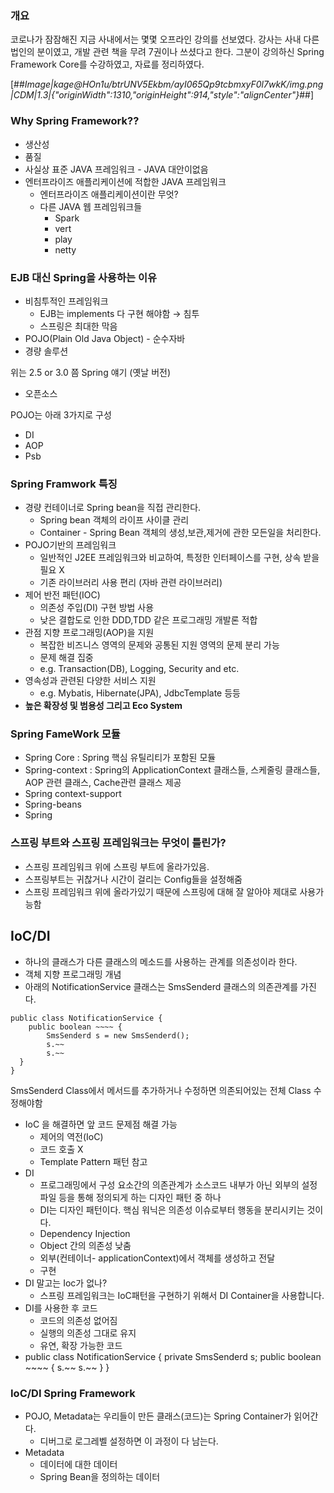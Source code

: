 ### 개요

코로나가 잠잠해진 지금 사내에서는 몇몇 오프라인 강의를 선보였다. 강사는 사내 다른 법인의 분이였고, 개발 관련 책을 무려 7권이나 쓰셨다고 한다. 그분이 강의하신 Spring Framework Core를 수강하였고, 자료를 정리하였다.

[##_Image|kage@HOn1u/btrUNV5Ekbm/ayI065Qp9tcbmxyF0l7wkK/img.png|CDM|1.3|{"originWidth":1310,"originHeight":914,"style":"alignCenter"}_##]

### Why Spring Framework??

-   생산성
-   품질
-   사실상 표준 JAVA 프레임워크 - JAVA 대안이없음
-   엔터프라이즈 애플리케이션에 적합한 JAVA 프레임워크
    -   엔터프라이즈 애플리케이션이란 무엇?
    -   다른 JAVA 웹 프레임워크들
        -   Spark
        -   vert
        -   play
        -   netty

### EJB 대신 Spring을 사용하는 이유

-   비침투적인 프레임워크
    -   EJB는 implements 다 구현 해야함 → 침투
    -   스프링은 최대한 막음
-   POJO(Plain Old Java Object) - 순수자바
-   경량 솔루션

위는 2.5 or 3.0 쯤 Spring 얘기 (옛날 버전)

-   오픈소스

POJO는 아래 3가지로 구성

-   DI
-   AOP
-   Psb

### Spring Framwork 특징

-   경량 컨테이너로 Spring bean을 직접 관리한다.
    -   Spring bean 객체의 라이프 사이클 관리
    -   Container - Spring Bean 객체의 생성,보관,제거에 관한 모든일을 처리한다.
-   POJO기반의 프레임워크
    -   일반적인 J2EE 프레임워크와 비교하여, 특정한 인터페이스를 구현, 상속 받을 필요 X
    -   기존 라이브러리 사용 편리 (자바 관련 라이브러리)
-   제어 반전 패턴(IOC)
    -   의존성 주입(DI) 구현 방법 사용
    -   낮은 결합도로 인한 DDD,TDD 같은 프로그래밍 개발론 적합
-   관점 지향 프로그래밍(AOP)을 지원
    -   복잡한 비즈니스 영역의 문제와 공통된 지원 영역의 문제 분리 가능
    -   문제 해결 집중
    -   e.g. Transaction(DB), Logging, Security and etc.
-   영속성과 관련된 다양한 서비스 지원
    -   e.g. Mybatis, Hibernate(JPA), JdbcTemplate 등등
-   **높은 확장성 및 범용성 그리고 Eco System**

### Spring FameWork 모듈

-   Spring Core : Spring 핵심 유틸리티가 포함된 모듈
-   Spring-context : Spring의 ApplicationContext 클래스들, 스케줄링 클래스들, AOP 관련 클래스, Cache관련 클래스 제공
-   Spring context-support
-   Spring-beans
-   Spring

### 스프링 부트와 스프링 프레임워크는 무엇이 틀린가?

-   스프링 프레임워크 위에 스프링 부트에 올라가있음.
-   스프링부트는 귀찮거나 시간이 걸리는 Config들을 설정해줌
-   스프링 프레임워크 위에 올라가있기 때문에 스프링에 대해 잘 알아야 제대로 사용가능함

## IoC/DI

-   하나의 클래스가 다른 클래스의 메소드를 사용하는 관계를 의존성이라 한다.
-   객체 지향 프로그래밍 개념
-   아래의 NotificationService 클래스는 SmsSenderd 클래스의 의존관계를 가진다.

```
public class NotificationService {
	public boolean ~~~~ {
		SmsSenderd s = new SmsSenderd();
		s.~~
		s.~~
  }
}
```

SmsSenderd Class에서 메서드를 추가하거나 수정하면 의존되어있는 전체 Class 수정해야함

-   IoC 을 해결하면 앞 코드 문제점 해결 가능
    -   제어의 역전(IoC)
    -   코드 호출 X
    -   Template Pattern 패턴 참고
-   DI
    -   프로그래밍에서 구성 요소간의 의존관계가 소스코드 내부가 아닌 외부의 설정파일 등을 통해 정의되게 하는 디자인 패턴 중 하나
    -   DI는 디자인 패턴이다. 핵심 워닉은 의존성 이슈로부터 행동을 분리시키는 것이다.
    -   Dependency Injection
    -   Object 간의 의존성 낮춤
    -   외부(컨테이너- applicationContext)에서 객체를 생성하고 전달
    -   구현
-   DI 말고는 Ioc가 없나?
    -   스프링 프레임워크는 IoC패턴을 구현하기 위해서 DI Container을 사용합니다.
-   DI를 사용한 후 코드
    -   코드의 의존성 없어짐
    -   실행의 의존성 그대로 유지
    -   유연, 확장 가능한 코드
-   public class NotificationService { private SmsSenderd s; public boolean ~~~~ { s.~~ s.~~ } }

### IoC/DI Spring Framework

-   POJO, Metadata는 우리들이 만든 클래스(코드)는 Spring Container가 읽어간다.
    -   디버그로 로그레벨 설정하면 이 과정이 다 남는다.
-   Metadata
    -   데이터에 대한 데이터
    -   Spring Bean을 정의하는 데이터